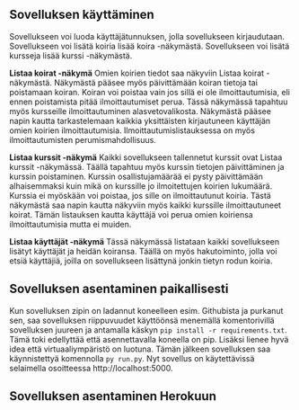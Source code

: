## Sovelluksen käyttäminen

Sovellukseen voi luoda käyttäjätunnuksen, jolla sovellukseen kirjaudutaan. Sovellukseen voi lisätä koiria lisää koira -näkymästä. Sovellukseen voi lisätä kursseja lisää kurssi -näkymästä. 

**Listaa koirat -näkymä**
Omien koirien tiedot saa näkyviin Listaa koirat -näkymästä. Näkymästä pääsee myös päivittämään koiran tietoja tai poistamaan koiran. Koiran voi poistaa vain jos sillä ei ole ilmoittautumisia, eli ennen poistamista pitää ilmoittautumiset perua. Tässä näkymässä tapahtuu myös kursseille ilmoittautuminen alasvetovalikosta. Näkymästä pääsee napin kautta tarkastelemaan kaikkia yksittäisten kirjautuneen käyttäjän omien koirien ilmoittautumisia. Ilmoittautumislistauksessa on myös ilmoittautumisten perumismahdollisuus.

**Listaa kurssit -näkymä**
Kaikki sovellukseen tallennetut kurssit ovat Listaa kurssit -näkymässä. Täällä tapahtuu myös kurssin tietojen päivittäminen ja kurssin poistaminen. Kurssin osallistujamäärää ei pysty päivittämään alhaisemmaksi kuin mikä on kurssille jo ilmoitettujen koirien lukumäärä. Kurssia ei myöskään voi poistaa, jos sille on ilmoittautunut koiria. Tästä näkymästä saa napin kautta näkyviin myös kaikki kurssille ilmoittautuneet koirat. Tämän listauksen kautta käyttäjä voi perua omien koiriensa ilmoittautumisia mutta ei muiden.

**Listaa käyttäjät -näkymä**
Tässä näkymässä listataan kaikki sovellukseen lisätyt käyttäjät ja heidän koiransa. Täällä on myös hakutoiminto, jolla voi etsiä käyttäjiä, joilla on sovellukseen lisättynä jonkin tietyn rodun koiria. 


## Sovelluksen asentaminen paikallisesti
Kun sovelluksen zipin on ladannut koneelleen esim. Githubista ja purkanut sen, saa sovelluksen riippuvuudet käyttöönsä menemällä komentorivillä sovelluksen juureen ja antamalla käskyn `pip install -r requirements.txt`. Tämä toki edellyttää että asennettavalla koneella on pip. Lisäksi lienee hyvä idea että virtuaaliympäristö on luotuna. Tämän jälkeen sovelluksen saa käynnistettyä komennolla `py run.py`. Nyt sovellus on käytettävissä selaimella osoitteessa http://localhost:5000.

## Sovelluksen asentaminen Herokuun

